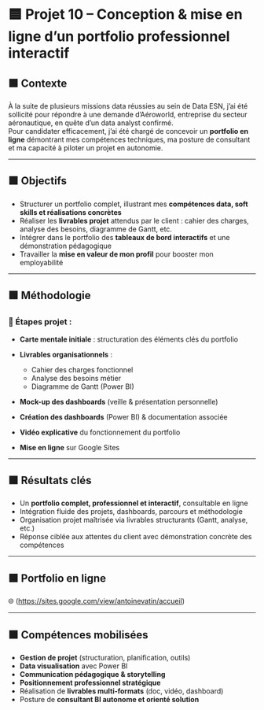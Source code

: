 # 🟦 Projet 10 – Conception & mise en ligne d’un portfolio professionnel interactif

## 🟩 Contexte

À la suite de plusieurs missions data réussies au sein de Data ESN, j’ai été sollicité pour répondre à une demande d’Aéroworld, entreprise du secteur aéronautique, en quête d’un data analyst confirmé.  
Pour candidater efficacement, j’ai été chargé de concevoir un **portfolio en ligne** démontrant mes compétences techniques, ma posture de consultant et ma capacité à piloter un projet en autonomie.

---

## 🟩 Objectifs

- Structurer un portfolio complet, illustrant mes **compétences data, soft skills et réalisations concrètes**
- Réaliser les **livrables projet** attendus par le client : cahier des charges, analyse des besoins, diagramme de Gantt, etc.
- Intégrer dans le portfolio des **tableaux de bord interactifs** et une démonstration pédagogique
- Travailler la **mise en valeur de mon profil** pour booster mon employabilité

---

## 🟩 Méthodologie

### 🔹 Étapes projet :

- **Carte mentale initiale** : structuration des éléments clés du portfolio

- **Livrables organisationnels** :
  - Cahier des charges fonctionnel  
  - Analyse des besoins métier  
  - Diagramme de Gantt (Power BI)

- **Mock-up des dashboards** (veille & présentation personnelle)

- **Création des dashboards** (Power BI) & documentation associée

- **Vidéo explicative** du fonctionnement du portfolio

- **Mise en ligne** sur Google Sites

---

## 🟩 Résultats clés

- Un **portfolio complet, professionnel et interactif**, consultable en ligne  
- Intégration fluide des projets, dashboards, parcours et méthodologie  
- Organisation projet maîtrisée via livrables structurants (Gantt, analyse, etc.)  
- Réponse ciblée aux attentes du client avec démonstration concrète des compétences

---

## 🟩 Portfolio en ligne

🌐 (https://sites.google.com/view/antoinevatin/accueil)

---

## 🟩 Compétences mobilisées

- **Gestion de projet** (structuration, planification, outils)
- **Data visualisation** avec Power BI
- **Communication pédagogique & storytelling**
- **Positionnement professionnel stratégique**
- Réalisation de **livrables multi-formats** (doc, vidéo, dashboard)
- Posture de **consultant BI autonome et orienté solution**
